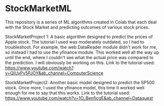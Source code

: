 # StockMarketML
This repository is a series of ML algorithms created in Colab that each deal with the Stock Market and predicting outcomes of various stock prices. 

StockMarketProject 1: A basic algorithm designed to predict the prices of Apple stock. The tutorial I used was moderately outdated, so I had to troubleshoot. For example, the web.DataReader module didn't work for me, so instead I had to use the yfinance module. This worked well all the way up until the end, where I couldn't see what the actual price was compared to the prediction. I will obviously be working on this. 
Link to the tutorial used: https://www.youtube.com/watch?v=QIUxPv5PJOY&ab_channel=ComputerScience

StockMarketProject2: Another basic model designed to predict the SP500 stock. Once more, I used the yfinance model, this time it worked well enough for me to say that this works. 
Link to the tutorial used: https://www.youtube.com/watch?v=1O_BenficgE&ab_channel=Dataquest
